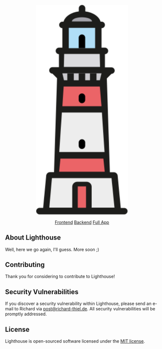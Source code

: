 <p align="center"><a href="https://github.com/thielo/lighthouse-app" target="_blank"><img src="https://raw.githubusercontent.com/thielo/lighthouse-backend/main/art/images/logo.svg" width="300"></a></p>

<p align="center">
<a href="hhttps://github.com/Thielo/Lighthouse-Frontend">Frontend</a>
<a href="https://github.com/Thielo/Lighthouse-Backend">Backend</a>
<a href="https://github.com/Thielo/Lighthouse-App">Full App</a>
</p>

## About Lighthouse

Well, here we go again, I'll guess. More soon ;)

## Contributing

Thank you for considering to contribute to Lighthouse!

## Security Vulnerabilities

If you discover a security vulnerability within Lighthouse, please send an e-mail to Richard via [post@richard-thiel.de](mailto:post@richard-thiel.de). All security vulnerabilities will be promptly addressed.

## License

Lighthouse is open-sourced software licensed under the [MIT license](https://opensource.org/licenses/MIT).
